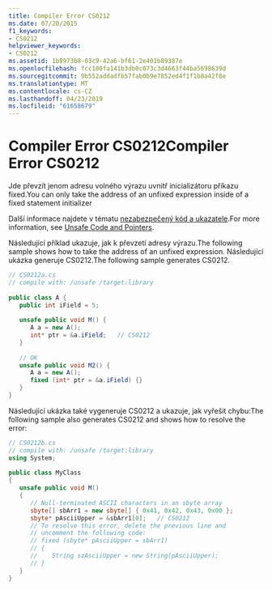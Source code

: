 ```yaml
---
title: Compiler Error CS0212
ms.date: 07/20/2015
f1_keywords:
- CS0212
helpviewer_keywords:
- CS0212
ms.assetid: 1b8973b8-03c9-42a6-bf61-2e401b89387e
ms.openlocfilehash: fcc180fa141b3db0c073c3d4663f44ba5698639d
ms.sourcegitcommit: 9b552addadfb57fab0b9e7852ed4f1f1b8a42f8e
ms.translationtype: MT
ms.contentlocale: cs-CZ
ms.lasthandoff: 04/23/2019
ms.locfileid: "61658679"
---
```

# <a name="compiler-error-cs0212"></a><span data-ttu-id="af833-102">Compiler Error CS0212</span><span class="sxs-lookup"><span data-stu-id="af833-102">Compiler Error CS0212</span></span>
<span data-ttu-id="af833-103">Jde převzít jenom adresu volného výrazu uvnitř inicializátoru příkazu fixed.</span><span class="sxs-lookup"><span data-stu-id="af833-103">You can only take the address of an unfixed expression inside of a fixed statement initializer</span></span>  
  
 <span data-ttu-id="af833-104">Další informace najdete v tématu [nezabezpečený kód a ukazatele](../../csharp/programming-guide/unsafe-code-pointers/index.md).</span><span class="sxs-lookup"><span data-stu-id="af833-104">For more information, see [Unsafe Code and Pointers](../../csharp/programming-guide/unsafe-code-pointers/index.md).</span></span>  
  
 <span data-ttu-id="af833-105">Následující příklad ukazuje, jak k převzetí adresy výrazu.</span><span class="sxs-lookup"><span data-stu-id="af833-105">The following sample shows how to take the address of an unfixed expression.</span></span> <span data-ttu-id="af833-106">Následující ukázka generuje CS0212.</span><span class="sxs-lookup"><span data-stu-id="af833-106">The following sample generates CS0212.</span></span>  
  
```csharp  
// CS0212a.cs  
// compile with: /unsafe /target:library  
  
public class A {  
   public int iField = 5;  
  
   unsafe public void M() {   
      A a = new A();  
      int* ptr = &a.iField;   // CS0212   
   }  
  
   // OK  
   unsafe public void M2() {  
      A a = new A();  
      fixed (int* ptr = &a.iField) {}  
   }  
}  
```  
  
 <span data-ttu-id="af833-107">Následující ukázka také vygeneruje CS0212 a ukazuje, jak vyřešit chybu:</span><span class="sxs-lookup"><span data-stu-id="af833-107">The following sample also generates CS0212 and shows how to resolve the error:</span></span>  
  
```csharp  
// CS0212b.cs  
// compile with: /unsafe /target:library  
using System;  
  
public class MyClass  
{  
   unsafe public void M()  
   {  
      // Null-terminated ASCII characters in an sbyte array   
      sbyte[] sbArr1 = new sbyte[] { 0x41, 0x42, 0x43, 0x00 };  
      sbyte* pAsciiUpper = &sbArr1[0];   // CS0212  
      // To resolve this error, delete the previous line and   
      // uncomment the following code:  
      // fixed (sbyte* pAsciiUpper = sbArr1)  
      // {  
      //    String szAsciiUpper = new String(pAsciiUpper);  
      // }  
   }  
}  
```
